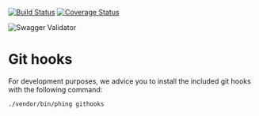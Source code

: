 [![Build Status](https://travis-ci.org/cultuurnet/uitpas-beheer-silex.svg?branch=master)](https://travis-ci.org/cultuurnet/uitpas-beheer-silex)
[![Coverage Status](https://coveralls.io/repos/github/cultuurnet/uitpas-beheer-silex/badge.svg?branch=master)](https://coveralls.io/github/cultuurnet/uitpas-beheer-silex?branch=master)

![Swagger Validator](http://online.swagger.io/validator/?url=https://raw.githubusercontent.com/cultuurnet/uitpas-beheer-silex/master/web/swagger.json)

# Git hooks

For development purposes, we advice you to install the included git hooks with the following command:

    ./vendor/bin/phing githooks

